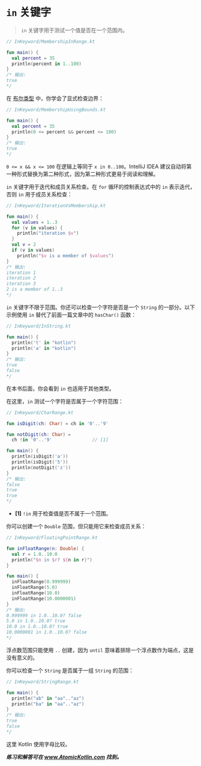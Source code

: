# `in` 关键字

> `in` 关键字用于测试一个值是否在一个范围内。

```kotlin
// InKeyword/MembershipInRange.kt

fun main() {
  val percent = 35
  println(percent in 1..100)
}
/* 输出:
true
*/
```

在 [布尔类型](se01-ch10.md) 中，你学会了显式检查边界：

```kotlin
// InKeyword/MembershipUsingBounds.kt

fun main() {
  val percent = 35
  println(0 <= percent && percent <= 100)
}
/* 输出:
true
*/
```

`0 <= x && x <= 100` 在逻辑上等同于 `x in 0..100`。IntelliJ IDEA 建议自动将第一种形式替换为第二种形式，因为第二种形式更易于阅读和理解。

`in` 关键字用于迭代和成员关系检查。在 `for` 循环的控制表达式中的 `in` 表示迭代，否则 `in` 用于成员关系检查：

```kotlin
// InKeyword/IterationVsMembership.kt

fun main() {
  val values = 1..3
  for (v in values) {
    println("iteration $v")
  }
  val v = 2
  if (v in values)
    println("$v is a member of $values")
}
/* 输出:
iteration 1
iteration 2
iteration 3
2 is a member of 1..3
*/
```

`in` 关键字不限于范围。你还可以检查一个字符是否是一个 `String` 的一部分。以下示例使用 `in` 替代了前面一篇文章中的 `hasChar()` 函数：

```kotlin
// InKeyword/InString.kt

fun main() {
  println('t' in "kotlin")
  println('a' in "kotlin")
}
/* 输出:
true
false
*/
```

在本书后面，你会看到 `in` 也适用于其他类型。

在这里，`in` 测试一个字符是否属于一个字符范围：

```kotlin
// InKeyword/CharRange.kt

fun isDigit(ch: Char) = ch in '0'..'9'

fun notDigit(ch: Char) =
  ch !in '0'..'9'               // [1]

fun main() {
  println(isDigit('a'))
  println(isDigit('5'))
  println(notDigit('z'))
}
/* 输出:
false
true
true
*/
```

- **[1]** `!in` 用于检查值是否不属于一个范围。

你可以创建一个 `Double` 范围，但只能用它来检查成员关系：

```kotlin
// InKeyword/FloatingPointRange.kt

fun inFloatRange(n: Double) {
  val r = 1.0..10.0
  println("$n in $r? ${n in r}")
}

fun main() {
  inFloatRange(0.999999)
  inFloatRange(5.0)
  inFloatRange(10.0)
  inFloatRange(10.0000001)
}
/* 输出:
0.999999 in 1.0..10.0? false
5.0 in 1.0..10.0? true
10.0 in 1.0..10.0? true
10.0000001 in 1.0..10.0? false
*/
```

浮点数范围只能使用 `..` 创建，因为 `until` 意味着排除一个浮点数作为端点，这是没有意义的。

你可以检查一个 `String` 是否属于一组 `String` 的范围：

```kotlin
// InKeyword/StringRange.kt

fun main() {
  println("ab" in "aa".."az")
  println("ba" in "aa".."az")
}
/* 输出:
true
false
*/
```

这里 Kotlin 使用字母比较。

***练习和解答可在 www.AtomicKotlin.com 找到。***